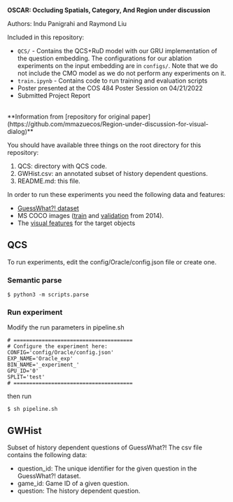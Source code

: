 **OSCAR: Occluding Spatials, Category, And Region under discussion**

Authors: Indu Panigrahi and Raymond Liu

Included in this repository:
* ``QCS/`` - Contains the QCS+RuD model with our GRU implementation of the question embedding. The configurations for our ablation experiments on the input embedding are in ``configs/``. Note that we do not include the CMO model as we do not perform any experiments on it.
* ``train.ipynb`` - Contains code to run training and evaluation scripts
* Poster presented at the COS 484 Poster Session on 04/21/2022
* Submitted Project Report

<br>
**Information from [repository for original paper](https://github.com/mmazuecos/Region-under-discussion-for-visual-dialog)**

You should have available three things on the root directory for this repository:
1. QCS: directory with QCS code.
2. GWHist.csv: an annotated subset of history dependent questions.
3. README.md: this file.

In order to run these experiments you need the following data and features:

+ [GuessWhat?! dataset](https://drive.google.com/file/d/1JiJIV_Ve65SHriU8veTtLVWmlM-Nu6pi/view?usp=sharing)
+ MS COCO images ([train](images.cocodataset.org/zips/train2014.zip) and [validation](images.cocodataset.org/zips/val2014.zip) from 2014).
+ The [visual features](https://drive.google.com/file/d/1t1PoKWkrDoKlQwJehtG2mHiuJ5B9-Al2/view?usp=sharing) for the target objects

## QCS
To run experiments, edit the config/Oracle/config.json file or create one.

### Semantic parse
```
$ python3 -m scripts.parse
```

### Run experiment
Modify the run parameters in pipeline.sh

```
# ======================================
# Configure the experiment here:
CONFIG='config/Oracle/config.json'
EXP_NAME='Oracle_exp'
BIN_NAME='_experiment_'
GPU_ID='0'
SPLIT='test'
# ======================================
```
then run
```
$ sh pipeline.sh
```

## GWHist

Subset of history dependent questions of GuessWhat?!
The csv file contains the following data:

- question\_id: The unique identifier for the given question in the GuessWhat?! dataset.
- game\_id: Game ID of a given question.
- question: The history dependent question.

